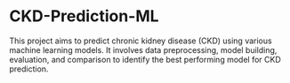 # CKD-Prediction-ML
This project aims to predict chronic kidney disease (CKD) using various machine learning models. It involves data preprocessing, model building, evaluation, and comparison to identify the best performing model for CKD prediction.
